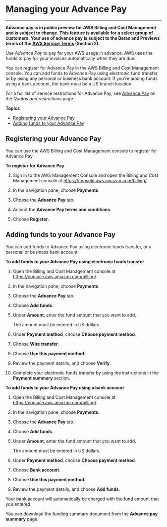 # Managing your Advance Pay<a name="manage-advancepay"></a>

****  
**Advance pay is in public preview for AWS Billing and Cost Management and is subject to change\. This feature is available for a select group of customers\. Your use of advance pay is subject to the Betas and Previews terms of the [AWS Service Terms](https://aws.amazon.com/service-terms/) \(Section 2\)\.**

Use *Advance Pay* to pay for your AWS usage in advance\. AWS uses the funds to pay for your invoices automatically when they are due\.

You can register for Advance Pay in the AWS Billing and Cost Management console\. You can add funds to Advance Pay using electronic fund transfer, or by using any personal or business bank account\. If you're adding funds using a bank account, the bank must be a US branch location\.

For a full list of service restrictions for Advance Pay, see [Advance Pay](billing-limits.md#limits-ap) on the *Quotas and restrictions* page\.

**Topics**
+ [Registering your Advance Pay](#manage-advancepay-register)
+ [Adding funds to your Advance Pay](#manage-advancepay-add)

## Registering your Advance Pay<a name="manage-advancepay-register"></a>

You can use the AWS Billing and Cost Management console to register for Advance Pay\.

**To register for Advance Pay**

1. Sign in to the AWS Management Console and open the Billing and Cost Management console at [https://console\.aws\.amazon\.com/billing/](https://console.aws.amazon.com/billing/)\.

1. In the navigation pane, choose **Payments**\.

1. Choose the **Advance Pay** tab\.

1. Accept the **Advance Pay terms and conditions**\.

1. Choose **Register**\.

## Adding funds to your Advance Pay<a name="manage-advancepay-add"></a>

You can add funds to Advance Pay using electronic funds transfer, or a personal or business bank account\.

**To add funds to your Advance Pay using electronic funds transfer**

1. Open the Billing and Cost Management console at [https://console\.aws\.amazon\.com/billing/](https://console.aws.amazon.com/billing/home?#/)\.

1. In the navigation pane, choose **Payments**\.

1. Choose the **Advance Pay** tab\.

1. Choose **Add funds**\.

1. Under **Amount**, enter the fund amount that you want to add\.

   The amount must be entered in US dollars\.

1. Under **Payment method**, choose **Choose payment method**\.

1. Choose **Wire transfer**\.

1. Choose **Use this payment method**\.

1. Review the payment details, and choose **Verify**\.

1. Complete your electronic funds transfer by using the instructions in the **Payment summary** section\.

**To add funds to your Advance Pay using a bank account**

1. Open the Billing and Cost Management console at [https://console\.aws\.amazon\.com/billing/](https://console.aws.amazon.com/billing/home?#/)\.

1. In the navigation pane, choose **Payments**\.

1. Choose the **Advance Pay** tab\.

1. Choose **Add funds**\.

1. Under **Amount**, enter the fund amount that you want to add\.

   The amount must be entered in US dollars\.

1. Under **Payment method**, choose **Choose payment method**\.

1. Choose **Bank account**\.

1. Choose **Use this payment method**\.

1. Review the payment details, and choose **Add funds**\.

Your bank account will automatically be charged with the fund amount that you entered\.

You can download the funding summary document from the **Advance pay summary** page\.